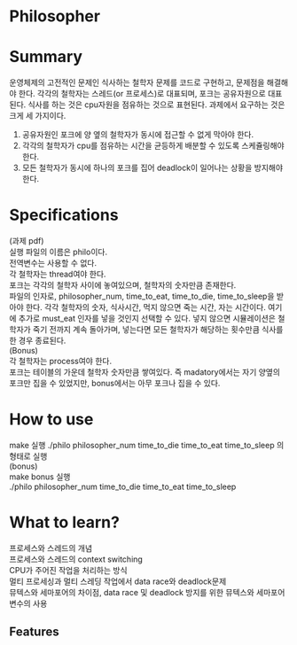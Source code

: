 # Philosopher

# Summary
운영체제의 고전적인 문제인 식사하는 철학자 문제를 코드로 구현하고, 문제점을 해결해야 한다.
각각의 철학자는 스레드(or 프로세스)로 대표되며, 포크는 공유자원으로 대표된다. 식사를 하는 것은 cpu자원을 점유하는 것으로 표현된다. 과제에서 요구하는 것은 크게 세 가지이다.
1. 공유자원인 포크에 양 옆의 철학자가 동시에 접근할 수 없게 막아야 한다.
2. 각각의 철학자가 cpu를 점유하는 시간을 균등하게 배분할 수 있도록 스케쥴링해야 한다.
3. 모든 철학자가 동시에 하나의 포크를 집어 deadlock이 일어나는 상황을 방지해야 한다.  
  
    
	  
# Specifications  
(과제 pdf)  
실행 파일의 이름은 philo이다.  
전역변수는 사용할 수 없다.  
각 철학자는 thread여야 한다.  
포크는 각각의 철학자 사이에 놓여있으며, 철학자의 숫자만큼 존재한다.  
파일의 인자로, philosopher_num, time_to_eat, time_to_die, time_to_sleep을 받아야 한다. 각각 철학자의 숫자, 식사시간, 먹지 않으면 죽는 시간, 자는 시간이다. 여기에 추가로 must_eat 인자를 넣을 것인지 선택할 수 있다. 넣지 않으면 시뮬레이션은 철학자가 죽기 전까지 계속 돌아가며, 넣는다면 모든 철학자가 해당하는 횟수만큼 식사를 한 경우 종료된다.  
(Bonus)  
각 철학자는 process여야 한다.  
포크는 테이블의 가운데 철학자 숫자만큼 쌓여있다. 즉 madatory에서는 자기 양옆의 포크만 집을 수 있었지만, bonus에서는 아무 포크나 집을 수 있다.

# How to use  
make 실행
./philo philosopher_num time_to_die time_to_eat time_to_sleep
의 형태로 실행  
(bonus)  
make bonus 실행  
./philo philosopher_num time_to_die time_to_eat time_to_sleep

# What to learn?  
프로세스와 스레드의 개념  
프로세스와 스레드의 context switching  
CPU가 주어진 작업을 처리하는 방식  
멀티 프로세싱과 멀티 스레딩 작업에서 data race와 deadlock문제  
뮤텍스와 세마포어의 차이점, data race 및 deadlock 방지를 위한 뮤텍스와 세마포어 변수의 사용

## Features

